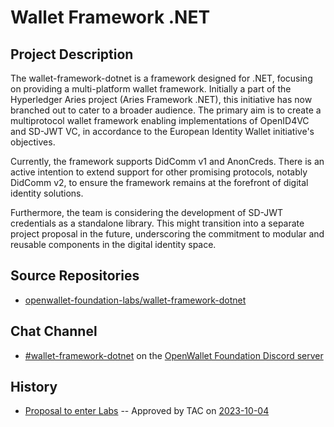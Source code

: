 # Wallet Framework .NET

## Project Description

The wallet-framework-dotnet is a framework designed for .NET, focusing on providing a multi-platform wallet framework. Initially a part of the Hyperledger Aries project (Aries Framework .NET), this initiative has now branched out to cater to a broader audience. The primary aim is to create a multiprotocol wallet framework enabling implementations of OpenID4VC and SD-JWT VC, in accordance to the European Identity Wallet initiative's objectives.

Currently, the framework supports DidComm v1 and AnonCreds. There is an active intention to extend support for other promising protocols, notably DidComm v2, to ensure the framework remains at the forefront of digital identity solutions.

Furthermore, the team is considering the development of SD-JWT credentials as a standalone library. This might transition into a separate project proposal in the future, underscoring the commitment to modular and reusable components in the digital identity space.

## Source Repositories

- [openwallet-foundation-labs/wallet-framework-dotnet](https://github.com/openwallet-foundation-labs/wallet-framework-dotnet)

## Chat Channel

- [#wallet-framework-dotnet](https://discord.com/channels/1022962884864643214/1159552665940938842) on the [OpenWallet Foundation Discord server](https://discord.gg/openwalletfoundation)

## History

- [Proposal to enter Labs](https://github.com/openwallet-foundation/project-proposals/blob/f6283c1e33ea3a78b719e4a94d4b6afad620b8dc/projects/wallet-framework-dotnet.md) -- Approved by TAC on [2023-10-04](../meetings/2023/2023-10-04.md)

